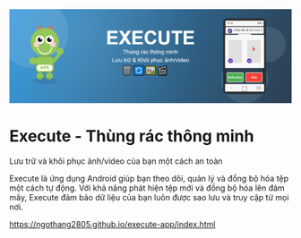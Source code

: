 <img src="https://github.com/ngothang2805/execute-app/blob/main/t%E1%BA%A3i%20xu%E1%BB%91ng%20(1).png?raw=true" alt="Execute - Thùng rác thông minh" style="pointer-events: none;">

# Execute - Thùng rác thông minh
Lưu trữ và khôi phục ảnh/video của bạn một cách an toàn

Execute là ứng dụng Android giúp bạn theo dõi, quản lý và đồng bộ hóa tệp một cách tự động. Với khả năng phát hiện tệp mới và đồng bộ hóa lên đám mây, Execute đảm bảo dữ liệu của bạn luôn được sao lưu và truy cập từ mọi nơi.

https://ngothang2805.github.io/execute-app/index.html

